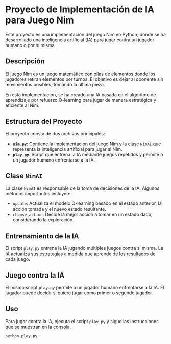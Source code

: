 # Proyecto de Implementación de IA para Juego Nim

Este proyecto es una implementación del juego Nim en Python, donde se ha desarrollado una inteligencia artificial (IA) para jugar contra un jugador humano o por sí misma.

## Descripción

El juego Nim es un juego matemático con pilas de elementos donde los jugadores retiran elementos por turnos. El objetivo es dejar al oponente sin movimientos posibles, tomando la última pieza.

En esta implementación, se ha creado una IA basada en el algoritmo de aprendizaje por refuerzo Q-learning para jugar de manera estratégica y eficiente al Nim.

## Estructura del Proyecto

El proyecto consta de dos archivos principales:

- **`nim.py`**: Contiene la implementación del juego Nim y la clase `NimAI` que representa la inteligencia artificial para jugar al Nim.
- **`play.py`**: Script que entrena la IA mediante juegos repetidos y permite a un jugador humano enfrentarse a la IA.

## Clase `NimAI`

La clase `NimAI` es responsable de la toma de decisiones de la IA. Algunos métodos importantes incluyen:

- `update`: Actualiza el modelo Q-learning basado en el estado anterior, la acción tomada y el nuevo estado resultante.
- `choose_action`: Decide la mejor acción a tomar en un estado dado, considerando la exploración.

## Entrenamiento de la IA

El script `play.py` entrena la IA jugando múltiples juegos contra sí misma. La IA actualiza sus estrategias a medida que aprende de los resultados de cada juego.

## Juego contra la IA

El mismo script `play.py` permite a un jugador humano enfrentarse a la IA. El jugador puede decidir si quiere jugar como primer o segundo jugador.

## Uso

Para jugar contra la IA, ejecuta el script `play.py` y sigue las instrucciones que se muestran en la consola.

```bash
python play.py
```
